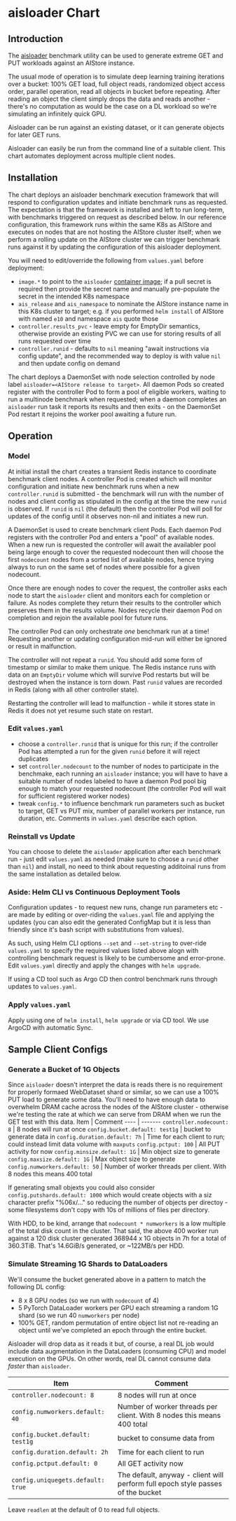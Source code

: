 # aisloader Chart

## Introduction

The [aisloader](https://github.com/NVIDIA/aistore/tree/master/bench/aisloader) benchmark utility
can be used to generate extreme GET and PUT workloads against an AIStore instance.

The usual mode of operation is to simulate deep learning training iterations over a
bucket: 100% GET load, full object reads, randomized object access order, parallel
operation, read all objects in bucket before repeating. After reading an object
the client simply drops the data and reads another - there's no computation as
would be the case on a DL workload so we're simulating an infinitely quick GPU.

Aisloader can be run against an existing dataset, or it can generate objects for
later GET runs.

Aisloader can easily be run from the command line of a suitable client. This chart
automates deployment across multiple client nodes.

## Installation

The chart deploys an aisloader benchmark execution framework that will respond
to configuration updates and initiate benchmark runs as requested. The expectation
is that the framework is installed and left to run long-term, with benchmarks
triggered on request as described below. In our reference configuration, this
framework runs within the same K8s as AIStore and executes on nodes that are not
hosting the AIStore cluster itself; when we perform a rolling update on the
AIStore cluster we can trigger benchmark runs against it by updating the
configuration of this aisloader deployment.

You will need to edit/override the following from `values.yaml` before deployment:
- `image.*` to point to the `aisloader` [container image](https://github.com/NVIDIA/aistore/tree/master/deploy/prod/k8s/helm/aisloader_stress/build_docker); if a pull secret is required then provide the secret name and manually pre-populate the secret in the intended K8s namespace
- `ais_release` and `ais_namespace` to nominate the AIStore instance name in this K8s cluster to target; e.g. if you performed `helm install` of AIStore with named `e10` and namespace `ais` quote those
- `controller.results_pvc` - leave empty for EmptyDir semantics, otherwise provide an existing PVC we can use for storing results of all runs requested over time
- `controller.runid` - defaults to `nil` meaning "await instructions via config update", and the recommended way to deploy is with value `nil` and then update config on demand

The chart deploys a DaemonSet with node selection controlled by node label
`aisloader=<AIStore release to target>`. All daemon Pods so created register
with the controller Pod to form a pool of eligible workers, waiting to run a
multinode benchmark when requested; when a daemon completes an `aisloader`
run task it reports its results and then exits - on the DaemonSet Pod restart
it rejoins the worker pool awaiting a future run.

## Operation

### Model

At initial install the chart creates a transient Redis instance to coordinate benchmark
client nodes. A controller Pod is created which will monitor configuration and initiate
new benchmark runs when a new `controller.runid` is submitted - the benchmark will run
with the number of nodes and client config as stipulated in the config at the time the new
`runid` is observed. If `runid` is `nil` (the default) then the controller Pod will poll
for updates of the config until it observes non-nil and initiates a new run.

A DaemonSet is used to create benchmark client Pods. Each daemon Pod registers with the
controller Pod and enters a "pool" of available nodes. When a new run is requested the
controller will await the availabler pool being large enough to cover the requested
nodecount then will choose the first `nodecount` nodes from a sorted list of available
nodes, hence trying always to run on the same set of nodes where possible for a given nodecount.

Once there are enough nodes to cover the request, the controller asks each node to
start the `aisloader` client and monitors each for completion or failure. As nodes
complete they return their results to the controller which preserves them in the
results volume. Nodes recycle their daemon Pod on completion and rejoin the available
pool for future runs.

The controller Pod can only orchestrate *one* benchmark run at a time! Requesting another
or updating configuration mid-run will either be ignored or result in malfunction.

The controller will not repeat a `runid`. You should add some form of timestamp or similar
to make them unique. The Redis instance runs with data on an `EmptyDir` volume which will
survive Pod restarts but will be destroyed when the instance is torn down. Past `runid` values
are recorded in Redis (along with all other controller state).

Restarting the controller will lead to malfunction - while it stores state in Redis it
does not yet resume such state on restart.

### Edit `values.yaml`

- choose a `controller.runid` that is unique for this run; if the controller Pod has attempted a run for the given `runid` before it will reject duplicates
- set `controller.nodecount` to the number of nodes to participate in the benchmake, each running an `aisloader` instance; you will have to have a suitable number of nodes labeled to have a daemon Pod pool big enough to match your requested nodecount (the controller Pod will wait for sufficient registered worker nodes)
- tweak `config.*` to influence benchmark run parameters such as bucket to target, GET vs PUT mix, number of parallel workers per instance, run duration, etc. Comments in `values.yaml` describe each option.

### Reinstall vs Update

You can choose to delete the `aisloader` application after each benchmark run - just
edit `values.yaml` as needed (make sure to choose a `runid` other than `nil`) and install,
no need to think about requesting additoinal runs from the same installation as detailed
below.


### Aside: Helm CLI vs Continuous Deployment Tools

Configuration updates - to request new runs, change run parameters etc - are made by
editing or over-riding the `values.yaml` file and applying the updates (you can also edit the
generated ConfigMap but it is less than friendly since it's bash script with substitutions
from values).

As such, using Helm CLI options `--set` and `--set-string` to over-ride `values.yaml` to
specify the required values listed above alogn with controlling benchmark request is
likely to be cumbersome and error-prone. Edit `values.yaml` directly and apply the
changes with `helm upgrade`.

If using a CD tool such as Argo CD then control benchmark runs through updates to `values.yaml`.

### Apply `values.yaml`

Apply using one of `helm install`, `helm upgrade` or via CD tool. We use ArgoCD with automatic
Sync.

## Sample Client Configs

### Generate a Bucket of 1G Objects

Since `aisloader` doesn't interpret the data is reads there is no requirement for properly formaed WebDataset shard or similar,
so we can use a 100% PUT load to generate some data. You'll need to have enough data to overwhelm DRAM cache across the
nodes of the AIStore cluster - otherwise we're testing the rate at which we can serve from DRAM when we run the GET test
with this data.
Item | Comment
---- | -------
`controller.nodecount: 8` | 8 nodes will run at once
`config.bucket.default: test1g` | bucket to generate data in
`config.duration.default: 7h` | Time for each client to run; could instead limit data volume  with `maxputs`
`config.pctput: 100` | All PUT activity for now
`config.minsize.default: 1G` | Min object size to generate
`config.maxsize.default: 1G` | Max object size to generate
`config.numworkers.default: 50` | Number of worker threads per client. With 8 nodes this means 400 total

If generating small objexts you could also consider `config.putshards.default: 1000` which would create objects with a siz character prefix "%06x/..." so reducing the number of objects per directoy -
some filesystems don't copy with 10s of millions of files per directory.

With HDD, to be kind, arrange that `nodecount * numworkers` is a low multiple of the total disk count in the cluster. That said, the above 400 worker run against a 120 disk cluster generated 368944 x 1G objects in 7h for a total of 360.3TiB. That's 14.6GiB/s generated, or ~122MB/s per HDD.

### Simulate Streaming 1G Shards to DataLoaders

We'll consume the bucket generated above in a pattern to match the following DL config:
- 8 x 8 GPU nodes (so we run with `nodecount` of 4)
- 5 PyTorch DataLoader workers per GPU each streaming a random 1G shard (so we run 40 `numworkers` per node)
- 100% GET, random permutation of entire object list not re-reading an object until we've completed an epoch through the entire bucket.

Aisloader will drop data as it reads it but, of course, a real DL job would include data
augmentation in the DataLoaders (consuming CPU) and model execution on the GPUs. On
other words, real DL cannot consume data *faster* than `aisloader`.

Item | Comment
---- | -------
`controller.nodecount: 8` | 8 nodes will run at once
`config.numworkers.default: 40` | Number of worker threads per client. With 8 nodes this means 400 total
`config.bucket.default: test1g` | bucket to consume data from
`config.duration.default: 2h` | Time for each client to run
`config.pctput.default: 0` | All GET activity now
`config.uniquegets.default: true` | The default, anyway - client will perform full epoch style passes of the bucket

Leave `readlen` at the default of 0 to read full objects.